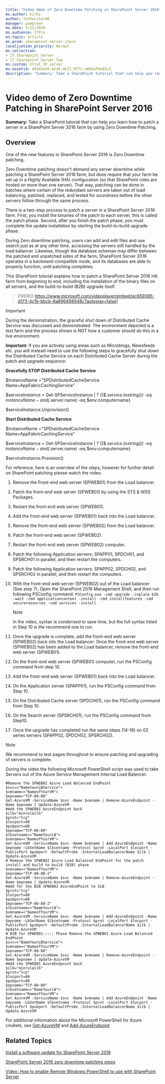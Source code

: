 ```yaml
---
title: "Video demo of Zero Downtime Patching in SharePoint Server 2016"
ms.author: kirks
author: Techwriter40
manager: pamgreen
ms.date: 3/12/2018
ms.audience: ITPro
ms.topic: article
ms.prod: sharepoint-server-itpro
localization_priority: Normal
ms.collection:
- IT_Sharepoint_Server
- IT_Sharepoint_Server_Top
ms.custom: Strat_SP_server
ms.assetid: d454aed4-4e26-4ef1-9f72-a605af6ed2cd
description: "Summary: Take a SharePoint tutorial that can help you learn how to patch a server in a SharePoint Server 2016 farm by using Zero Downtime Patching."
---
```


# Video demo of Zero Downtime Patching in SharePoint Server 2016

 **Summary:** Take a SharePoint tutorial that can help you learn how to patch a server in a SharePoint Server 2016 farm by using Zero Downtime Patching. 
  
## Overview

One of the new features in SharePoint Server 2016 is Zero Downtime patching.
  
Zero Downtime patching doesn't demand any server downtime while patching a SharePoint Server 2016 farm, but does require that your farm be set up in a Highly Available (HA) configuration (so that SharePoint roles are hosted on more than one server). That way, patching can be done in batches where certain of the redundant servers are taken out of load balancing, patched, replaced, and tested for soundness before the other servers follow through the same process.
  
There is a two-step process to patch a server in a SharePoint Server 2016 farm. First, you install the binaries of the patch to each server, this is called the patch phase. Second, after you finish the patch phase, you must complete the update installation by starting the build-to-build upgrade phase.
  
During Zero downtime patching, users can add and edit files and use search just as at any other time, accessing the servers still handled by the load balancer. Likewise, though the database schemas may differ between the patched and unpatched sides of the farm, SharePoint Server 2016 operates in a backward-compatible mode, and its databases are able to properly function, until patching completes.
  
This SharePoint tutorial explains how to patch a SharePoint Server 2016 HA farm from beginning to end, including the installation of the binary files on all servers, and the build-to-build (B2B) upgrade itself.
  
> [!VIDEO https://www.microsoft.com/videoplayer/embed/ec659395-d173-4c1b-bbcb-8a896498948c?autoplay=false]
  
> [!IMPORTANT]
> During the demonstration, the graceful shut down of Distributed Cache Service was discussed and demonstrated. The environment depicted is a test farm and the process shown is NOT how a customer should do this in a live environment. 
  
 **Important**: If you are actively using areas such as Microblogs, Newsfeeds etc. you will instead need to use the following steps to gracefully shut down the Distributed Cache Service on each Distributed Cache Server during the patch and upgrade sequence: 
  
 **Gracefully STOP Distributed Cache Service**
  
$instanceName ="SPDistributedCacheService Name=AppFabricCachingService"
  
$serviceInstance = Get-SPServiceInstance | ? {($_.service.tostring()) -eq $instanceName -and ($_.server.name) -eq $env:computername}
  
$serviceInstance.Unprovision()
  
 **Start Distributed Cache Service**
  
$instanceName ="SPDistributedCacheService Name=AppFabricCachingService"
  
$serviceInstance = Get-SPServiceInstance | ? {($_.service.tostring()) -eq $instanceName -and ($_.server.name) -eq $env:computername}
  
$serviceInstance.Provision()
  
For reference, here is an overview of the steps, however for further detail on SharePoint patching please watch the video.
  
1. Remove the Front-end web server (SPWEB01) from the Load balancer.
    
2. Patch the front-end web server (SPWEB01) by using the STS &amp; WSS Packages.
    
3. Restart the front-end web server (SPWEB01).
    
4. Add the front-end web server (SPWEB01) back into the Load balancer.
    
5. Remove the front-end web server (SPWEB02) from the Load balancer.
    
6. Patch the front-end web server (SPWEB02).
    
7. Restart the front-end web server (SPWEB02) computer.
    
8. Patch the following Application servers: SPAPP01, SPDCH01, and SPSRCH01 in parallel, and then restart the computers.
    
9. Patch the following Application servers: SPAPP02, SPDCH02, and SPSRCH02 in parallel, and then restart the computers.
    
10. With the front-end web server (SPWEB02) out of the Load balancer (See step 7), Open the SharePoint 2016 Management Shell, and then run following PSConfig command:  `PSConfig.exe -cmd upgrade -inplace b2b -wait -cmd applicationcontent -install -cmd installfeatures -cmd secureresources -cmd services -install`
    
    > [!NOTE]
    > In the video, syntax is condensed to save time, but the full syntax listed in Step 10 is the recommend one to run. 
  
11. Once the upgrade is complete, add the front-end web server (SPWEB02) back into the Load balancer. Once the front-end web server (SPWEB02) has been added to the Load balancer, remove the front-end web server (SPWEB01).
    
12. On the front-end web server (SPWEB01) computer, run the PSConfig command from step 10.
    
13. Add the front-end web server (SPWEB01) back into the Load balancer.
    
14. On the Application server (SPAPP01), run the PSConfig command from Step 10.
    
15. On the Distributed Cache server (SPDCH01), run the PSConfig command from Step 10.
    
16. On the Search server (SPSRCH01), run the PSConfig command from Step10.
    
17. Once the upgrade has completed run the same steps (14-16) on 02 series servers (SPAPP02, SPDCH02, SPSRCH02).
    
> [!NOTE]
> We recommend to test pages throughout to ensure patching and upgrading of servers is complete. 
  
During the video the following Microsoft PowerShell script was used to take Servers out of the Azure Service Management Internal Load Balancer.
  
```
#Remove the SPWEB01 Azure Load Balanced EndPoint
$svc=<"NameYourLBService">
$vmname=<"NameofYourVM">
$epname="TCP-80-80"
Get-AzureVM -ServiceName $svc -Name $vmname | Remove-AzureEndpoint -Name $epname | Update-AzureVM
#Add the SPWEB01 AzureEndpoint back
$ilb="minroleilb"
$prot="tcp"
$locport=80
$pubport=80
$epname="TCP-80-80"
$lbsetname=<"NameYourLB">
$vmname=<"NameofYourVM">
Get-AzureVM -ServiceName $svc -Name $vmname | Add-AzureEndpoint -Name $epname -LbSetName $lbsetname -Protocol $prot -LocalPort $locport -PublicPort $pubport -DefaultProbe -InternalLoadBalancerName $ilb | Update-AzureVM
# Remove the SPWEB02 Azure Load Balanced EndPoint for the patch install and build to build (B2B) phase
$vmname=<"NameofYourVM">
$epname="TCP-80-80-2"
Get-AzureVM -ServiceName $svc -Name $vmname | Remove-AzureEndpoint -Name $epname | Update-AzureVM
#Add for the B2B SPWEB02 AzureEndPoint to ILB
$prot="tcp"
$locport=80
$pubport=80
$epname="TCP-80-80-2"
$lbsetname=<"NameYourLB">
$vmname=<"NameofYourVM">
Get-AzureVM -ServiceName $svc -Name $vmname | Add-AzureEndpoint -Name $epname -LbSetName $lbsetname -Protocol $prot -LocalPort $locport -PublicPort $pubport -DefaultProbe -InternalLoadBalancerName $ilb | Update-AzureVM
# B2B for SPWEB01::::: Phase Remove the SPWEB01 Azure Load Balanced EndPoint
$svc=<"NameYourLBService">
$vmname=<"NameofYourVM">
$epname="TCP-80-80"
Get-AzureVM -ServiceName $svc -Name $vmname | Remove-AzureEndpoint -Name $epname | Update-AzureVM
#Add the SPWEB01 AzureEndpoint back
$ilb="minroleilb"
$prot="tcp"
$locport=80
$pubport=80
$epname="TCP-80-80"
$lbsetname=<"NameYourLB">
$vmname=<"NameofYourVM">
Get-AzureVM -ServiceName $svc -Name $vmname | Add-AzureEndpoint -Name $epname -LbSetName $lbsetname -Protocol $prot -LocalPort $locport -PublicPort $pubport -DefaultProbe -InternalLoadBalancerName $ilb | Update-AzureVM

```

For additional information about the Microsoft PowerShell for Azure cmdlets, see [Get-AzureVM](https://msdn.microsoft.com/en-us/library/mt126007.aspx) and [Add-AzureEndpoint](https://msdn.microsoft.com/en-us/library/mt589127.aspx)
  
## Related Topics

[Install a software update for SharePoint Server 2016](install-a-software-update.md)
  
[SharePoint Server 2016 zero downtime patching steps](sharepoint-server-2016-zero-downtime-patching-steps.md)
  
[Video: How to enable Remote Windows PowerShell to use with SharePoint Server](video-how-to-enable-remote-windows-powershell-to-use-with-sharepoint-server.md)
  

